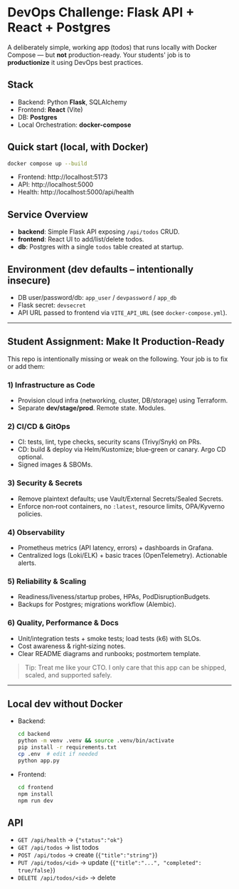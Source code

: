 # DevOps Challenge: Flask API + React + Postgres

A deliberately simple, working app (todos) that runs locally with Docker Compose — but **not** production-ready.
Your students' job is to **productionize** it using DevOps best practices.

## Stack
- Backend: Python **Flask**, SQLAlchemy
- Frontend: **React** (Vite)
- DB: **Postgres**
- Local Orchestration: **docker-compose**

## Quick start (local, with Docker)
```bash
docker compose up --build
```
- Frontend: http://localhost:5173
- API: http://localhost:5000
- Health: http://localhost:5000/api/health

## Service Overview
- **backend**: Simple Flask API exposing `/api/todos` CRUD.
- **frontend**: React UI to add/list/delete todos.
- **db**: Postgres with a single `todos` table created at startup.

## Environment (dev defaults – intentionally insecure)
- DB user/password/db: `app_user` / `devpassword` / `app_db`
- Flask secret: `devsecret`
- API URL passed to frontend via `VITE_API_URL` (see `docker-compose.yml`).

---

## Student Assignment: Make It Production-Ready
This repo is intentionally missing or weak on the following. Your job is to fix or add them:

### 1) Infrastructure as Code
- Provision cloud infra (networking, cluster, DB/storage) using Terraform.
- Separate **dev/stage/prod**. Remote state. Modules.

### 2) CI/CD & GitOps
- CI: tests, lint, type checks, security scans (Trivy/Snyk) on PRs.
- CD: build & deploy via Helm/Kustomize; blue‑green or canary. Argo CD optional.
- Signed images & SBOMs.

### 3) Security & Secrets
- Remove plaintext defaults; use Vault/External Secrets/Sealed Secrets.
- Enforce non‑root containers, no `:latest`, resource limits, OPA/Kyverno policies.

### 4) Observability
- Prometheus metrics (API latency, errors) + dashboards in Grafana.
- Centralized logs (Loki/ELK) + basic traces (OpenTelemetry). Actionable alerts.

### 5) Reliability & Scaling
- Readiness/liveness/startup probes, HPAs, PodDisruptionBudgets.
- Backups for Postgres; migrations workflow (Alembic).

### 6) Quality, Performance & Docs
- Unit/integration tests + smoke tests; load tests (k6) with SLOs.
- Cost awareness & right‑sizing notes.
- Clear README diagrams and runbooks; postmortem template.

> Tip: Treat me like your CTO. I only care that this app can be shipped, scaled, and supported safely.

---

## Local dev without Docker
- Backend:
  ```bash
  cd backend
  python -m venv .venv && source .venv/bin/activate
  pip install -r requirements.txt
  cp .env  # edit if needed
  python app.py
  ```
- Frontend:
  ```bash
  cd frontend
  npm install
  npm run dev
  ```

## API
- `GET /api/health` → `{"status":"ok"}`
- `GET /api/todos` → list todos
- `POST /api/todos` → create (`{"title":"string"}`)
- `PUT /api/todos/<id>` → update (`{"title":"...", "completed": true/false}`)
- `DELETE /api/todos/<id>` → delete